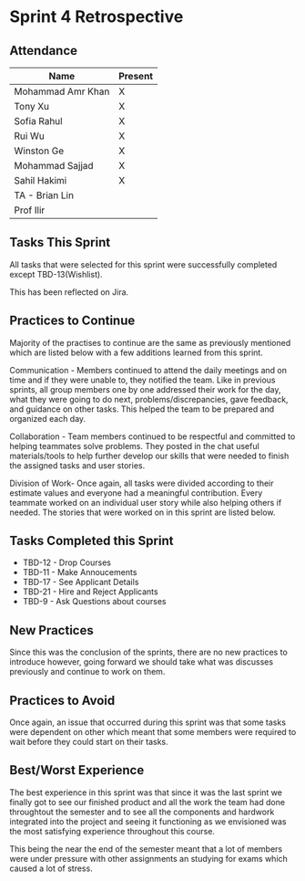 # Sprint 4 Retrospective

## Attendance
| Name | Present |
| ----- | ------ |
| Mohammad Amr Khan | X |
| Tony Xu | X |
| Sofia Rahul | X |
| Rui Wu | X |
| Winston Ge | X |
| Mohammad Sajjad | X |
| Sahil Hakimi | X |
| TA - Brian Lin | | 
| Prof Ilir | |

## Tasks This Sprint
All tasks that were selected for this sprint were successfully completed except TBD-13(Wishlist).

This has been reflected on Jira.

## Practices to Continue
Majority of the practises to continue are the same as previously mentioned which are listed below with a few additions learned from this sprint.

Communication - Members continued to attend the daily meetings and on time and if they were unable to, they notified the team. 
Like in previous sprints, all group members one by one addressed their work for the day, what they were going to do next, problems/discrepancies, 
gave feedback, and guidance on other tasks. This helped the team to be prepared and organized each day. 

Collaboration - Team members continued to be respectful and committed to helping teammates solve problems. 
They posted in the chat useful materials/tools to help further develop our skills that were needed to finish the assigned tasks and user stories. 

Division of Work- Once again, all tasks were divided according to their estimate values and everyone had a meaningful contribution. 
Every teammate worked on an individual user story while also helping others if needed. The stories that were worked on in this sprint are listed below.

## Tasks Completed this Sprint

- TBD-12 - Drop Courses
- TBD-11 - Make Annoucements
- TBD-17 - See Applicant Details
- TBD-21 - Hire and Reject Applicants 
- TBD-9 - Ask Questions about courses

## New Practices
Since this was the conclusion of the sprints, there are no new practices to introduce however, going forward we should take what was discusses previously and continue to work on them.

## Practices to Avoid
Once again, an issue that occurred during this sprint was that some tasks were dependent on other which meant that some members were required to wait before they could start on their tasks.

## Best/Worst Experience
The best experience in this sprint was that since it was the last sprint we finally got to see our finished product and all the work the team had done throughtout the semester and to see all the components and hardwork integrated into the project and seeing it functioning as we envisioned was the most satisfying experience throughout this course.

This being the near the end of the semester meant that a lot of members were under pressure with other assignments an studying for exams which caused a lot of stress.
